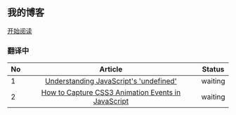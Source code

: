## 我的博客

[开始阅读](https://github.com/Otobelikethee/blog/issues)

### 翻译中

|No|Article|Status|
|-----------|:--------------:|:----------------:|
|1|[Understanding JavaScript's 'undefined'](https://javascriptweblog.wordpress.com/2010/08/16/understanding-undefined-and-preventing-referenceerrors/)|waiting|
|2|[How to Capture CSS3 Animation Events in JavaScript](https://www.sitepoint.com/css3-animation-javascript-event-handlers/)|waiting|


